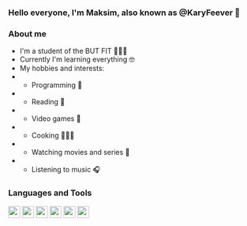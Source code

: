 ### Hello everyone, I'm Maksim, also known as @KaryFeever 👋
### About me 
- I'm a student of the BUT FIT 👨🏻‍🎓
- Currently I'm learning everything 🤓
- My hobbies and interests:
- - Programming 🤖
- - Reading 📖
- - Video games 👾
- - Cooking 👨🏻‍🍳
- - Watching movies and series 🍿
- - Listening to music 🎧
### Languages and Tools
<img src="https://github.com/abranhe/programming-languages-logos/blob/master/src/c/c_24x24.png?raw=true" width="24" height="24" />
<img src="https://github.com/abranhe/programming-languages-logos/blob/master/src/cpp/cpp_24x24.png?raw=true" width="24" height="24" />
<img src="https://github.com/abranhe/programming-languages-logos/blob/master/src/java/java_24x24.png?raw=true" width="24" height="24" />
<img src="https://github.com/abranhe/programming-languages-logos/blob/master/src/python/python_24x24.png?raw=true" width="24" height="24" />
<img src="https://upload.wikimedia.org/wikipedia/commons/thumb/4/4b/Bash_Logo_Colored.svg/1200px-Bash_Logo_Colored.svg.png" width="24" height="24" />
<img src="https://w7.pngwing.com/pngs/182/979/png-transparent-github-repository-commit-version-control-github-angle-rectangle-logo-thumbnail.png" width="24" height="24" />


